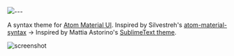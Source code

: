 ![](http://i.imgur.com/f58FC9u.png)---

A syntax theme for [Atom Material UI](https://github.com/silvestreh/atom-material-ui). Inspired by Silvestreh's [atom-material-syntax](https://atom.io/themes/atom-material-syntax) -> Inspired by Mattia Astorino's [SublimeText theme](https://github.com/equinusocio/material-theme).

![screenshot](http://i.imgur.com/hWSg1ag.png)

